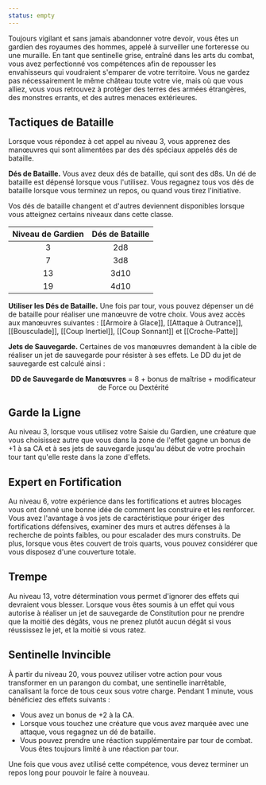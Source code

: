```yaml
---
status: empty
---
```

Toujours vigilant et sans jamais abandonner votre devoir, vous êtes un gardien des royaumes des hommes, appelé à surveiller une forteresse ou une muraille. En tant que sentinelle grise, entraîné dans les arts du combat, vous avez perfectionné vos compétences afin de repousser les envahisseurs qui voudraient s'emparer de votre territoire. Vous ne gardez pas nécessairement le même château toute votre vie, mais où que vous alliez, vous vous retrouvez à protéger des terres des armées étrangères, des monstres errants, et des autres menaces extérieures.

## Tactiques de Bataille

Lorsque vous répondez à cet appel au niveau 3, vous apprenez des manœuvres qui sont alimentées par des dés spéciaux appelés dés de bataille.

**Dés de Bataille.** Vous avez deux dés de bataille, qui sont des d8s. Un dé de bataille est dépensé lorsque vous l'utilisez. Vous regagnez tous vos dés de bataille lorsque vous terminez un repos, ou quand vous tirez l'initiative.

Vos dés de bataille changent et d'autres deviennent disponibles lorsque vous atteignez certains niveaux dans cette classe.

| Niveau de Gardien | Dés de Bataille |
|:-----------------:|:---------------:|
| 3 | 2d8 |
| 7 | 3d8 |
| 13 | 3d10 |
| 19 | 4d10 |

**Utiliser les Dés de Bataille.** Une fois par tour, vous pouvez dépenser un dé de bataille pour réaliser une manœuvre de votre choix. Vous avez accès aux manœuvres suivantes : [[Armoire à Glace]], [[Attaque à Outrance]], [[Bousculade]], [[Coup Inertiel]], [[Coup Sonnant]] et [[Croche-Patte]]

**Jets de Sauvegarde.** Certaines de vos manœuvres demandent à la cible de réaliser un jet de sauvegarde pour résister à ses effets. Le DD du jet de sauvegarde est calculé ainsi : 

<p style="text-align:center"><b>DD de Sauvegarde de Manœuvres</b> = 8 + bonus de maîtrise + modificateur de Force ou Dextérité</p>

## Garde la Ligne

Au niveau 3, lorsque vous utilisez votre Saisie du Gardien, une créature que vous choisissez autre que vous dans la zone de l'effet gagne un bonus de +1 à sa CA et à ses jets de sauvegarde jusqu'au début de votre prochain tour tant qu'elle reste dans la zone d'effets.

## Expert en Fortification

Au niveau 6, votre expérience dans les fortifications et autres blocages vous ont donné une bonne idée de comment les construire et les renforcer. Vous avez l'avantage à vos jets de caractéristique pour ériger des fortifications défensives, examiner des murs et autres défenses à la recherche de points faibles, ou pour escalader des murs construits. De plus, lorsque vous êtes couvert de trois quarts, vous pouvez considérer que vous disposez d'une couverture totale.

## Trempe

Au niveau 13, votre détermination vous permet d'ignorer des effets qui devraient vous blesser. Lorsque vous êtes soumis à un effet qui vous autorise à réaliser un jet de sauvegarde de Constitution pour ne prendre que la moitié des dégâts, vous ne prenez plutôt aucun dégât si vous réussissez le jet, et la moitié si vous ratez.

## Sentinelle Invincible

À partir du niveau 20, vous pouvez utiliser votre action pour vous transformer en un parangon du combat, une sentinelle inarrêtable, canalisant la force de tous ceux sous votre charge. Pendant 1 minute, vous bénéficiez des effets suivants : 

 - Vous avez un bonus de +2 à la CA.
 - Lorsque vous touchez une créature que vous avez marquée avec une attaque, vous regagnez un dé de bataille.
 - Vous pouvez prendre une réaction supplémentaire par tour de combat. Vous êtes toujours limité à une réaction par tour.

Une fois que vous avez utilisé cette compétence, vous devez terminer un repos long pour pouvoir le faire à nouveau.
